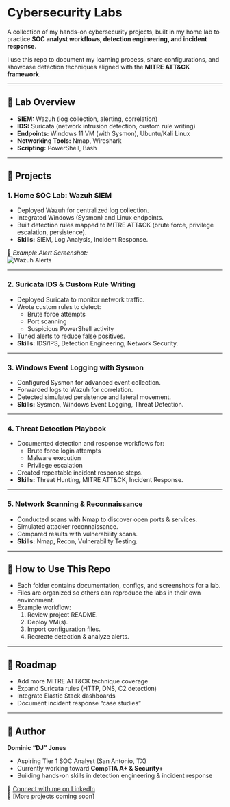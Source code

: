 # Cybersecurity Labs  

A collection of my hands-on cybersecurity projects, built in my home lab to practice **SOC analyst workflows, detection engineering, and incident response**.  

I use this repo to document my learning process, share configurations, and showcase detection techniques aligned with the **MITRE ATT&CK framework**.  

---

## 🔹 Lab Overview  

- **SIEM:** Wazuh (log collection, alerting, correlation)  
- **IDS:** Suricata (network intrusion detection, custom rule writing)  
- **Endpoints:** Windows 11 VM (with Sysmon), Ubuntu/Kali Linux  
- **Networking Tools:** Nmap, Wireshark  
- **Scripting:** PowerShell, Bash  

---

## 🔹 Projects  

### 1. Home SOC Lab: Wazuh SIEM  
- Deployed Wazuh for centralized log collection.  
- Integrated Windows (Sysmon) and Linux endpoints.  
- Built detection rules mapped to MITRE ATT&CK (brute force, privilege escalation, persistence).  
- **Skills:** SIEM, Log Analysis, Incident Response.  

📸 *Example Alert Screenshot:*  
![Wazuh Alerts](images/wazuh-alerts.png)  

---

### 2. Suricata IDS & Custom Rule Writing  
- Deployed Suricata to monitor network traffic.  
- Wrote custom rules to detect:  
  - Brute force attempts  
  - Port scanning  
  - Suspicious PowerShell activity  
- Tuned alerts to reduce false positives.  
- **Skills:** IDS/IPS, Detection Engineering, Network Security.   

---

### 3. Windows Event Logging with Sysmon  
- Configured Sysmon for advanced event collection.  
- Forwarded logs to Wazuh for correlation.  
- Detected simulated persistence and lateral movement.  
- **Skills:** Sysmon, Windows Event Logging, Threat Detection.  

---

### 4. Threat Detection Playbook  
- Documented detection and response workflows for:  
  - Brute force login attempts  
  - Malware execution  
  - Privilege escalation  
- Created repeatable incident response steps.  
- **Skills:** Threat Hunting, MITRE ATT&CK, Incident Response.  

---

### 5. Network Scanning & Reconnaissance  
- Conducted scans with Nmap to discover open ports & services.  
- Simulated attacker reconnaissance.  
- Compared results with vulnerability scans.  
- **Skills:** Nmap, Recon, Vulnerability Testing.  

---

## 🔹 How to Use This Repo  

- Each folder contains documentation, configs, and screenshots for a lab.  
- Files are organized so others can reproduce the labs in their own environment.  
- Example workflow:  
  1. Review project README.  
  2. Deploy VM(s).  
  3. Import configuration files.  
  4. Recreate detection & analyze alerts.  

---

## 🔹 Roadmap  

- Add more MITRE ATT&CK technique coverage  
- Expand Suricata rules (HTTP, DNS, C2 detection)  
- Integrate Elastic Stack dashboards  
- Document incident response “case studies”  

---

## 🔹 Author  

**Dominic “DJ” Jones**  
- Aspiring Tier 1 SOC Analyst (San Antonio, TX)  
- Currently working toward **CompTIA A+ & Security+**  
- Building hands-on skills in detection engineering & incident response  

🔗 [Connect with me on LinkedIn](https://linkedin.com/in/)  
🔗 [More projects coming soon]  
